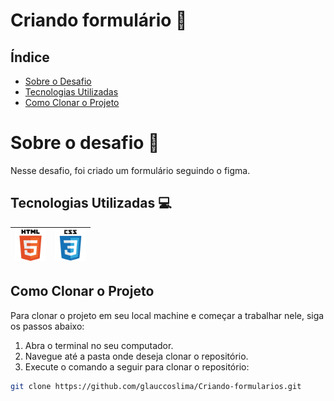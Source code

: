 # Criando formulário 🎨

## Índice

- [Sobre o Desafio](#sobre-o-desafio-)
- [Tecnologias Utilizadas](#tecnologias-utilizadas-)
- [Como Clonar o Projeto](#como-clonar-o-projeto)

# Sobre o desafio 🚀

Nesse desafio, foi criado um formulário seguindo o figma.

## Tecnologias Utilizadas 💻

| <img src="https://raw.githubusercontent.com/glauccoslima/servidor_estaticos/7a3d5d598367eb95727e0a053587a50bdbff3847/html5.svg" width="50" height="50"> | <img src="https://raw.githubusercontent.com/glauccoslima/servidor_estaticos/7a3d5d598367eb95727e0a053587a50bdbff3847/css3.svg" width="50" height="50"> |
|:---:|:---:|

## Como Clonar o Projeto

Para clonar o projeto em seu local machine e começar a trabalhar nele, siga os passos abaixo:

1. Abra o terminal no seu computador.
2. Navegue até a pasta onde deseja clonar o repositório.
3. Execute o comando a seguir para clonar o repositório:

```bash
git clone https://github.com/glauccoslima/Criando-formularios.git